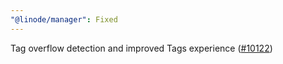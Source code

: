```yaml
---
"@linode/manager": Fixed
---
```


Tag overflow detection and improved Tags experience ([#10122](https://github.com/linode/manager/pull/10122))
